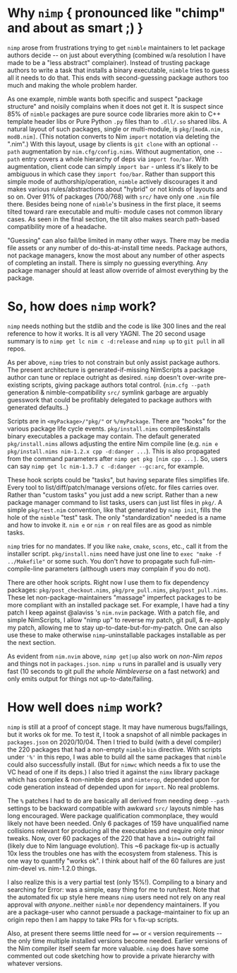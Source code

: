 Why `nimp` { pronounced like "chimp" and about as smart ;) }
============================================================
`nimp` arose from frustrations trying to get `nimble` maintainers to let package
authors decide -- on just about everything (combined w/a resolution I have made
to be a "less abstract" complainer).  Instead of trusting package authors to
write a task that installs a binary executable, `nimble` tries to guess all it
needs to do that.  This ends with second-guessing package authors too much and
making the whole problem harder.

As one example, nimble wants both specific and suspect "package structure" and
noisily complains when it does not get it.  It is suspect since 85% of `nimble`
packages are pure source code libraries more akin to C++ template header libs or
Pure Python `.py` files than to `.dll/.so` shared libs.  A natural layout of
such packages, single or multi-module, is `pkg/[modA.nim, modB.nim]`.  (This
notation converts to Nim `import` notation via deleting the ".nim".)  With this
layout, usage by clients is `git clone` with an optional `--path` augmentation
by `nim.cfg/config.nims`.  Without augmentation, one `--path` entry covers a
whole hierarchy of deps via `import foo/bar`.  With augmentation, client code
can simply `import bar` - unless it's likely to be ambiguous in which case they
`import foo/bar`.  Rather than support this simple mode of authorship/operation,
`nimble` actively discourages it and makes various rules/abstractions about
"hybrid" or not kinds of layouts and so on.  Over 91% of packages (700/768) with
`src/` have only one `.nim` file there.  Besides being none of `nimble`'s
business in the first place, it seems tilted toward rare executable and multi-
module cases not common library cases.  As seen in the final section, the tilt
also makes search path-based compatibility more of a headache.

"Guessing" can also fail/be limited in many other ways.  There may be media file
assets or any number of do-this-at-install time needs.  Package authors, not
package managers, know the most about any number of other aspects of completing
an install.  There is simply no guessing everything.  Any package manager should
at least allow override of almost everything by the package.

So, how does `nimp` work?
=========================
`nimp` needs nothing but the stdlib and the code is like 300 lines and the real
reference to how it works.  It is all very YAGNI.  The 20 second usage summary
is to `nimp get lc nim c -d:release` and `nimp up` to `git pull` in all repos.

As per above, `nimp` tries to not constrain but only assist package authors.
The present architecture is generated-if-missing NimScripts a package author can
tune or replace outright as desired.  `nimp` doesn't over-write pre-existing
scripts, giving package authors total control.  {`nim.cfg --path` generation &
nimble-compatibility `src/` symlink garbage are arguably guesswork that could be
profitably delegated to package authors with generated defaults..}

Scripts are in `<myPackage>/"pkg/"` or `%/myPackage`.  There are "hooks" for the
various package life cycle events.  `pkg/install.nims` compiles&installs binary
executables a package may contain.  The default generated `pkg/install.nims`
allows adjusting the entire Nim compile line (e.g. `nim e pkg/install.nims
nim-1.2.x cpp -d:danger ...`).  This is also propagated from the command
parameters after `nimp get pkg [nim cpp ...]`.  So, users can say `nimp get lc
nim-1.3.7 c -d:danger --gc:arc`, for example.

These hook scripts could be "tasks", but having separate files simplifies life.
Every tool to list/diff/patch/manage versions of/etc. for files carries over.
Rather than "custom tasks" you just add a new script.  Rather than a new package
manager command to list tasks, users can just list files in `pkg/`.  A simple
`pkg/test.nim` convention, like that generated by `nimp init`, fills the hole of
the `nimble` "test" task.  The only "standardization" needed is a name and how
to invoke it.  `nim e` or `nim r` on real files are as good as nimble tasks.

`nimp` tries for no mandates.  If you like `nake`, `cmake`, `scons`, etc., call
it from the installer script.  `pkg/install.nims` need have just one line to
`exec "make -f ../Makefile"` or some such.  You don't *have* to propagate such
full-nim-compile-line parameters (although users may complain if you do not).

There are other hook scripts.  Right now I use them to fix dependency packages:
`pkg/post_checkout.nims`, `pkg/pre_pull.nims`, `pkg/post_pull.nims`.  These let
non-package-maintainers "massage" imperfect packages to be more compliant with
an installed package set.  For example, I have had a tiny patch I keep against
@alaviss 's `nim.nvim` package.  With a patch file, and simple NimScripts, I
allow "nimp up" to reverse my patch, git pull, & re-apply my patch, allowing me
to stay up-to-date-but-for-my-patch.  One can also use these to make otherwise
`nimp`-uninstallable packages installable as per the next section.

As evident from `nim.nvim` above, `nimp get|up` also work on *non-Nim repos* and
things not in `packages.json`.  `nimp u`  runs in parallel and is usually very
fast (10 seconds to git pull *the whole Nimbleverse* on a fast network) and only
emits output for things not up-to-date/failing.

How well does `nimp` work?
==========================
`nimp` is still at a proof of concept stage. It may have numerous bugs/failings,
but it works ok for me.  To test it, I took a snapshot of all nimble packages in
`packages.json` on 2020/10/04.  Then I tried to build (with a devel compiler)
the 220 packages that had a non-empty `nimble` `bin` directive.  With scripts
under `'%'` in this repo, I was able to build all the same packages that
`nimble` could also successfully install.  (But for `nimwc` which needs a fix to
use the VC head of one if its deps.)  I also tried it against the `nimx` library
package which has complex & non-nimble deps and `nimterop`, depended upon for
code generation instead of depended upon for `import`.  No real problems.

The `%` patches I had to do are basically all derived from needing deep `--path`
settings to be backward compatible with awkward `src/` layouts nimble has long
encouraged.  Were package qualification commonplace, they would likely not have
been needed.  Only 6 packages of 159 have unqualified name collisions relevant
for producing all the executables and require only minor tweaks.  Now, over 60
packages of the 220 that have a `bin=` outright fail (likely due to Nim language
evolution).  This ~6 package fix-up is actually 10x less the troubles one has
with the ecosystem from staleness.  This is one way to quantify "works ok".  I
think about half of the 60 failures are just nim-devel vs. nim-1.2.0 things.

I also realize this is a very partial test (only 15%!).  Compiling to a binary
and searching for Error: was a simple, easy thing for me to run/test.  Note that
the automated fix up style here means `nimp` users need not rely on any real
approval with *anyone*..neither `nimble` nor dependency maintainers.  If you are
a package-user who cannot persuade a package-maintainer to fix up an origin repo
then I am happy to take PRs for `%` fix-up scripts.

Also, at present there seems little need for `==` or `<` version requirements --
the only time multiple installed versions become needed.  Earlier versions of
the Nim compiler itself seem far more valuable.  `nimp` does have some commented
out code sketching how to provide a private hierarchy with whatever versions.
